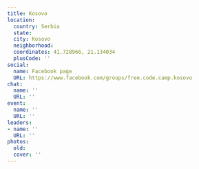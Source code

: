 ```yaml
---
title: Kosovo
location:
  country: Serbia
  state: 
  city: Kosovo
  neighborhood: 
  coordinates: 41.728966, 21.134034
  plusCode: ''
social:
  name: Facebook page
  URL: https://www.facebook.com/groups/free.code.camp.kosovo
chat:
  name: ''
  URL: ''
event:
  name: ''
  URL: ''
leaders:
- name: ''
  URL: ''
photos:
  old: 
  cover: ''
---
```

